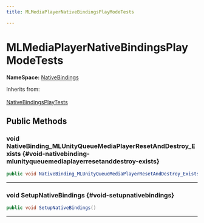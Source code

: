 ```yaml
---
title: MLMediaPlayerNativeBindingsPlayModeTests

---
```


# MLMediaPlayerNativeBindingsPlayModeTests



**NameSpace:** 
[NativeBindings](/versioned_docs/version-22-Feb-2023/unity-api/api/Tests.Runtime.NativeBindings/Tests.Runtime.NativeBindings.md) 





Inherits from: <br></br>[NativeBindingsPlayTests](/versioned_docs/version-22-Feb-2023/unity-api/api/Tests.Runtime.NativeBindings/Tests.Runtime.NativeBindings.NativeBindingsPlayTests.md)




## Public Methods

### void NativeBinding_MLUnityQueueMediaPlayerResetAndDestroy_Exists {#void-nativebinding-mlunityqueuemediaplayerresetanddestroy-exists}

```csharp
public void NativeBinding_MLUnityQueueMediaPlayerResetAndDestroy_Exists()
```






-----------

### void SetupNativeBindings {#void-setupnativebindings}

```csharp
public void SetupNativeBindings()
```






-----------


